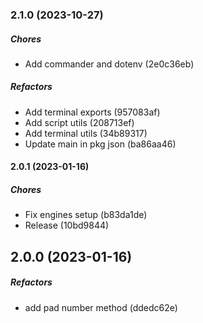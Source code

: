 ### 2.1.0 (2023-10-27)

##### Chores

*  Add commander and dotenv (2e0c36eb)

##### Refactors

*  Add terminal exports (957083af)
*  Add script utils (208713ef)
*  Add terminal utils (34b89317)
*  Update main in pkg json (ba86aa46)

#### 2.0.1 (2023-01-16)

##### Chores

*  Fix engines setup (b83da1de)
*  Release (10bd9844)

## 2.0.0 (2023-01-16)

##### Refactors

*  add pad number method (ddedc62e)


